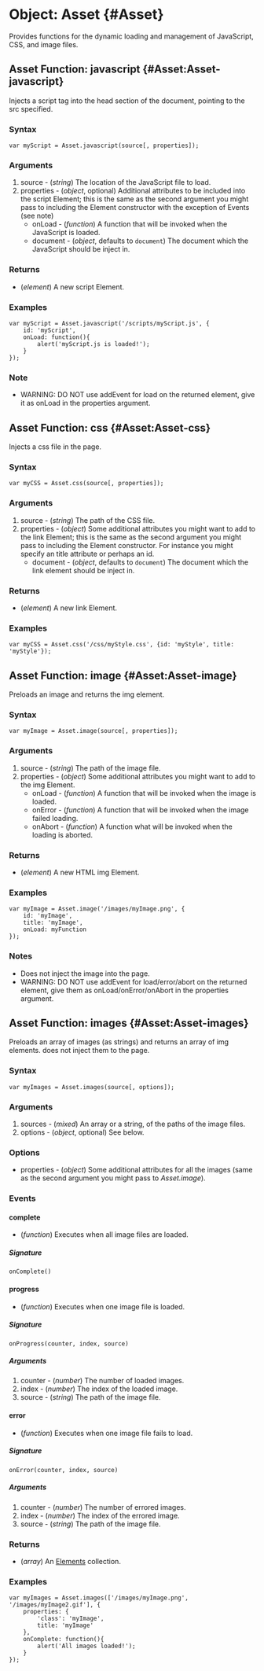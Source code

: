 Object: Asset {#Asset}
======================

Provides functions for the dynamic loading and management of JavaScript, CSS, and image files.



Asset Function: javascript {#Asset:Asset-javascript}
----------------------------------------------------

Injects a script tag into the head section of the document, pointing to the src specified.

### Syntax

	var myScript = Asset.javascript(source[, properties]);

### Arguments

1. source     - (*string*) The location of the JavaScript file to load.
2. properties - (*object*, optional) Additional attributes to be included into the script Element; this is the same as the second argument you might pass to including the Element constructor with the exception of Events (see note)
   - onLoad   - (*function*) A function that will be invoked when the JavaScript is loaded.
   - document - (*object*, defaults to `document`) The document which the JavaScript should be inject in.

### Returns

* (*element*) A new script Element.

### Examples

	var myScript = Asset.javascript('/scripts/myScript.js', {
		id: 'myScript',
		onLoad: function(){
			alert('myScript.js is loaded!');
		}
	});

### Note

- WARNING: DO NOT use addEvent for load on the returned element, give it as onLoad in the properties argument.


Asset Function: css {#Asset:Asset-css}
--------------------------------------

Injects a css file in the page.

### Syntax

	var myCSS = Asset.css(source[, properties]);

### Arguments

1. source     - (*string*) The path of the CSS file.
2. properties - (*object*) Some additional attributes you might want to add to the link Element; this is the same as the second argument you might pass to  including the Element constructor. For instance you might specify an title attribute or perhaps an id.
   - document - (*object*, defaults to `document`) The document which the link element should be inject in.


### Returns

* (*element*) A new link Element.

### Examples

	var myCSS = Asset.css('/css/myStyle.css', {id: 'myStyle', title: 'myStyle'});


Asset Function: image {#Asset:Asset-image}
------------------------------------------

Preloads an image and returns the img element.

### Syntax

	var myImage = Asset.image(source[, properties]);

### Arguments

1. source     - (*string*) The path of the image file.
2. properties - (*object*) Some additional attributes you might want to add to the img Element.
	- onLoad  - (*function*) A function that will be invoked when the image is loaded.
	- onError - (*function*) A function that will be invoked when the image failed loading.
	- onAbort - (*function*) A function what will be invoked when the loading is aborted.

### Returns

* (*element*) A new HTML img Element.

### Examples

	var myImage = Asset.image('/images/myImage.png', {
		id: 'myImage',
		title: 'myImage',
		onLoad: myFunction
	});

### Notes

- Does not inject the image into the page.
- WARNING: DO NOT use addEvent for load/error/abort on the returned element, give them as onLoad/onError/onAbort in the properties argument.

Asset Function: images {#Asset:Asset-images}
--------------------------------------------

Preloads an array of images (as strings) and returns an array of img elements. does not inject them to the page.

### Syntax

	var myImages = Asset.images(source[, options]);

### Arguments

1. sources - (*mixed*) An array or a string, of the paths of the image files.
2. options - (*object*, optional) See below.

### Options

* properties - (*object*) Some additional attributes for all the images (same as the second argument you might pass to *Asset.image*).

### Events

#### complete

* (*function*) Executes when all image files are loaded.

##### Signature

	onComplete()

#### progress

* (*function*) Executes when one image file is loaded.

##### Signature

	onProgress(counter, index, source)

##### Arguments

1. counter - (*number*) The number of loaded images.
2. index   - (*number*) The index of the loaded image.
3. source  - (*string*) The path of the image file.

#### error

* (*function*) Executes when one image file fails to load.

##### Signature

	onError(counter, index, source)

##### Arguments

1. counter - (*number*) The number of errored images.
2. index   - (*number*) The index of the errored image.
3. source  - (*string*) The path of the image file.

### Returns

* (*array*) An [Elements][] collection.

### Examples

	var myImages = Asset.images(['/images/myImage.png', '/images/myImage2.gif'], {
		properties: {
			'class': 'myImage',
			title: 'myImage'
		},
		onComplete: function(){
			alert('All images loaded!');
		}
	});



[Elements]: /core/Element/Element#Elements
